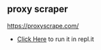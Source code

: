 ## proxy scraper
https://proxyscrape.com/

- [Click Here](https://repl.it/github/kazion1337/proxy-scraper) to run it in repl.it
